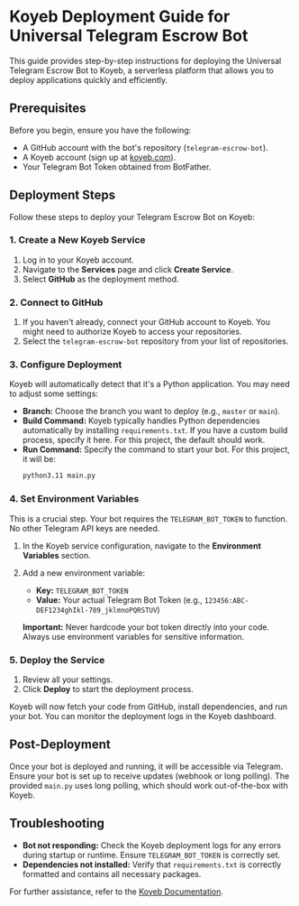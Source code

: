 # Koyeb Deployment Guide for Universal Telegram Escrow Bot

This guide provides step-by-step instructions for deploying the Universal Telegram Escrow Bot to Koyeb, a serverless platform that allows you to deploy applications quickly and efficiently.

## Prerequisites

Before you begin, ensure you have the following:

*   A GitHub account with the bot's repository (`telegram-escrow-bot`).
*   A Koyeb account (sign up at [koyeb.com](https://www.koyeb.com/)).
*   Your Telegram Bot Token obtained from BotFather.

## Deployment Steps

Follow these steps to deploy your Telegram Escrow Bot on Koyeb:

### 1. Create a New Koyeb Service

1.  Log in to your Koyeb account.
2.  Navigate to the **Services** page and click **Create Service**.
3.  Select **GitHub** as the deployment method.

### 2. Connect to GitHub

1.  If you haven't already, connect your GitHub account to Koyeb. You might need to authorize Koyeb to access your repositories.
2.  Select the `telegram-escrow-bot` repository from your list of repositories.

### 3. Configure Deployment

Koyeb will automatically detect that it's a Python application. You may need to adjust some settings:

*   **Branch:** Choose the branch you want to deploy (e.g., `master` or `main`).
*   **Build Command:** Koyeb typically handles Python dependencies automatically by installing `requirements.txt`. If you have a custom build process, specify it here. For this project, the default should work.
*   **Run Command:** Specify the command to start your bot. For this project, it will be:
    ```bash
    python3.11 main.py
    ```

### 4. Set Environment Variables

This is a crucial step. Your bot requires the `TELEGRAM_BOT_TOKEN` to function. No other Telegram API keys are needed.

1.  In the Koyeb service configuration, navigate to the **Environment Variables** section.
2.  Add a new environment variable:
    *   **Key:** `TELEGRAM_BOT_TOKEN`
    *   **Value:** Your actual Telegram Bot Token (e.g., `123456:ABC-DEF1234ghIkl-789_jklmnoPQRSTUV`)

    **Important:** Never hardcode your bot token directly into your code. Always use environment variables for sensitive information.

### 5. Deploy the Service

1.  Review all your settings.
2.  Click **Deploy** to start the deployment process.

Koyeb will now fetch your code from GitHub, install dependencies, and run your bot. You can monitor the deployment logs in the Koyeb dashboard.

## Post-Deployment

Once your bot is deployed and running, it will be accessible via Telegram. Ensure your bot is set up to receive updates (webhook or long polling). The provided `main.py` uses long polling, which should work out-of-the-box with Koyeb.

## Troubleshooting

*   **Bot not responding:** Check the Koyeb deployment logs for any errors during startup or runtime. Ensure `TELEGRAM_BOT_TOKEN` is correctly set.
*   **Dependencies not installed:** Verify that `requirements.txt` is correctly formatted and contains all necessary packages.

For further assistance, refer to the [Koyeb Documentation](https://www.koyeb.com/docs).
